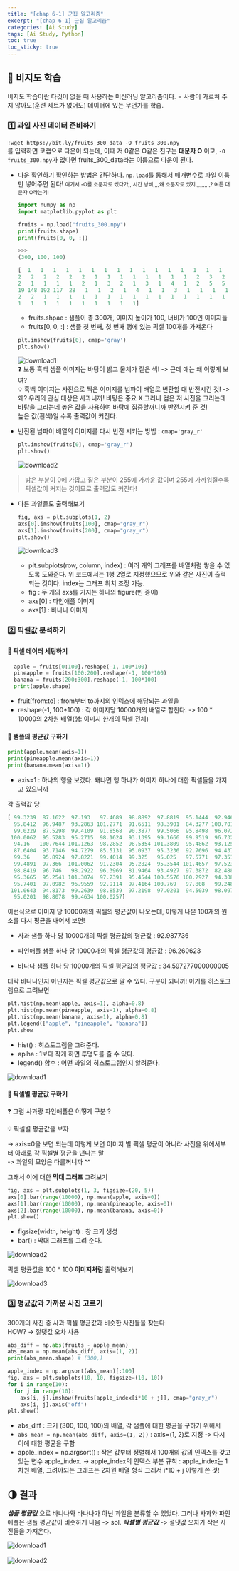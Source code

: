 ```yaml
---
title: "[chap 6-1] 군집 알고리즘"
excerpt: "[chap 6-1] 군집 알고리즘"
categories: [Ai Study]
tags: [Ai Study, Python]
toc: true
toc_sticky: true
---
```


## 🔮 비지도 학습

비지도 학습이란 타깃이 없을 때 사용하는 머신러닝 알고리즘이다. = 사람이 가르쳐 주지 않아도(훈련 세트가 없어도) 데이터에 있는 무언가를 학습.

### 1️⃣ 과일 사진 데이터 준비하기

`!wget https://bit.ly/fruits_300_data -O fruits_300.npy` <br>
를 입력하면 코랩으로 다운이 되는데, 이때 저 0같은 O같은 친구는 **대문자 O** 이고, `-O fruits_300.npy`가 없다면 fruits_300_data라는 이름으로 다운이 된다.

- 다운 확인하기
  확인하는 방법은 간단하다. `np.load`를 통해서 매개변수로 파일 이름만 넣어주면 된다! <small>여기서 -O를 소문자로 썼다가,, 시간 낭비,,,,왜 소문자로 썼지,,,,,,,,,,? 여튼 대문자 O라는거! </small>

  ```python
  import numpy as np
  import matplotlib.pyplot as plt

  fruits = np.load("fruits_300.npy")
  print(fruits.shape)
  print(fruits[0, 0, :])

  >>>
  (300, 100, 100)

  [  1   1   1   1   1   1   1   1   1   1   1   1   1   1   1   1   2   1
  2   2   2   2   2   2   1   1   1   1   1   1   1   1   2   3   2   1
  2   1   1   1   1   2   1   3   2   1   3   1   4   1   2   5   5   5
  19 148 192 117  28   1   1   2   1   4   1   1   3   1   1   1   1   1
  2   2   1   1   1   1   1   1   1   1   1   1   1   1   1   1   1   1
  1   1   1   1   1   1   1   1   1   1]
  ```

  - fruits.shpae : 샘플이 총 300개, 이미지 높이가 100, 너비가 100인 이미지들
  - fruits[0, 0, :] : 샘플 첫 번째, 첫 번째 행에 있는 픽셀 100개를 가져온다

  ```python
  plt.imshow(fruits[0], cmap='gray')
  plt.show()
  ```

  ![download1](https://user-images.githubusercontent.com/96654391/167410399-9b9130ed-c61e-4e21-b8fe-86a52308da1d.png)
  <br>
  ❓ 보통 흑백 샘플 이미지는 바탕이 밝고 물체가 짙은 색! -> 근데 얘는 왜 이렇게 보여? <br>
  💡 흑백 이미지는 사진으로 찍은 이미지를 넘파이 배열로 변환할 대 반전시킨 것! -> 왜? 우리의 관심 대상은 사과니까! 바탕은 중요 X 그러나 컴은 저 사진을 그리는데 바탕을 그리는데 높은 값을 사용하여 바탕에 집중할꺼니까 반전시켜 준 것! <br>
  높은 값(흰색)일 수록 출력값이 커진다.

- 반전된 넘파이 배열의 이미지를 다시 반전 시키는 방법 : `cmap='gray_r'`
  ```python
  plt.imshow(fruits[0], cmap='gray_r')
  plt.show()
  ```
  ![download2](https://user-images.githubusercontent.com/96654391/167410964-63cd6efe-1958-4fbd-b455-02ec1b95ed1e.png)
  <br>

> 밝은 부분이 0에 가깝고 짙은 부분이 255에 가까운 값이며 255에 가까워질수록 픽셀값이 커지는 것이므로 출력값도 커진다!
> <br>

- 다른 과일들도 출력해보기

  ```python
  fig, axs = plt.subplots(1, 2)
  axs[0].imshow(fruits[100], cmap="gray_r")
  axs[1].imshow(fruits[200], cmap="gray_r")
  plt.show()
  ```

  ![download3](https://user-images.githubusercontent.com/96654391/167411572-e4f48a2c-8527-4cca-b255-1f58d41b5a66.png)

  - plt.subplots(row, column, index) : 여러 개의 그래프를 배열처럼 쌓을 수 있도록 도와준다. 위 코드에서는 1행 2열로 지정했으므로 위와 같은 사진이 출력되는 것이다. index는 그래프 위치 조정 가능.
  - fig : 두 개의 axs를 가지는 하나의 figure(빈 종이)
  - axs[0] : 파인애플 이미지
  - axs[1] : 바나나 이미지

### 2️⃣ 픽셀값 분석하기

#### 📍 픽셀 데이터 세팅하기

```python
  apple = fruits[0:100].reshape(-1, 100*100)
  pineapple = fruits[100:200].reshape(-1, 100*100)
  banana = fruits[200:300].reshape(-1, 100*100)
  print(apple.shape)
```

- fruit[from:to] : from부터 to까지의 인덱스에 해당되는 과일을
- reshape(-1, 100*100) : 각 이미지당 10000개의 배열로 합친다. -> 100 * 10000의 2차원 배열(행: 이미지 한개의 픽셀 전체)

#### 📍 샘플의 평균값 구하기

```python
print(apple.mean(axis=1))
print(pineapple.mean(axis=1))
print(banana.mean(axis=1))
```

- axis=1 : 하나의 행을 보겠다. 왜냐면 행 하나가 이미지 하나에 대한 픽셀들을 가지고 있으니까

각 출력값 당

```python
[ 99.3239  87.1622  97.193   97.4689  98.8892  97.8819  95.1444  92.9461
  95.8412  96.9487  93.2863 101.2771  91.6511  98.3901  84.3277 100.7017
  99.0229  87.5298  99.4109  91.8568  90.3877  99.5066  95.8498  96.0728
 100.0062  95.5283  95.2715  98.1624  93.1395  99.1666  99.9519  96.732
  94.16   100.7644 101.1263  98.2852  98.5354 101.3809  95.4862  93.1256
  87.6404  93.7146  94.7279  85.5131  95.0937  95.3236  92.7696  94.4375
  99.36    95.8924  97.8221  99.4014  99.325   95.025   97.5771  97.3511
  99.4891  97.366  101.0062  91.2304  95.2824  95.3544 101.4657  97.5239
  98.8419  96.746   98.2922  96.3969  81.9464  93.4927  97.3872  82.4883
  95.3665  95.2541 101.3074  97.2391  95.4544 100.5576 100.2927  94.3088
  95.7401  97.0982  96.9559  92.9114  97.4164 100.769   97.808   99.2481
 101.0643  94.8173  99.2639  98.8539  97.2198  97.0201  94.5039  98.097
  95.0201  98.8078  99.4634 100.0257]
```

이런식으로 이미지 당 10000개의 픽셀의 평균값이 나오는데, 이렇게 나온 100개의 원소를 다시 평균을 내어서 보면!

- 사과 샘플 하나 당 10000개의 픽셀 평균값의 평균값 : 92.987736

- 파인애플 샘플 하나 당 10000개의 픽셀 평균값의 평균값 : 96.260623

- 바나나 샘플 하나 당 10000개의 픽셀 평균값의 평균값 : 34.597277000000005
  <br>

대략 바나나인지 아닌지는 픽셀 평균값으로 알 수 있다. 구분이 되니까! 이거를 히스토그램으로 그려보면

```python
plt.hist(np.mean(apple, axis=1), alpha=0.8)
plt.hist(np.mean(pineapple, axis=1), alpha=0.8)
plt.hist(np.mean(banana, axis=1), alpha=0.8)
plt.legend(["apple", "pineapple", "banana"])
plt.show
```

- hist() : 히스토그램을 그려준다.
- aplha : 1보다 작게 하면 투명도를 줄 수 있다.
- legend() 함수 : 어떤 과일의 히스토그램인지 알려준다.
  <br>

![download1](https://user-images.githubusercontent.com/96654391/167416578-1f50bd57-d3a2-4bc9-bbdc-a0a824d520cd.png)
<br>

#### 📍 픽셀별 평균값 구하기

❓ 그럼 사과랑 파인애플은 어떻게 구분 ?
<br>

💡 픽셀별 평균값을 보자 <br>

-> axis=0을 보면 되는데 이렇게 보면 이미지 별 픽셀 평균이 아니라 사진을 위에서부터 아래로 각 픽셀별 평균을 낸다는 말<br>
-> 과일의 모양은 다를꺼니까 ^^ <br>

그래서 이에 대한 **막대 그래프** 그려보기

```python
fig, axs = plt.subplots(1, 3, figsize=(20, 5))
axs[0].bar(range(10000), np.mean(apple, axis=0))
axs[1].bar(range(10000), np.mean(pineapple, axis=0))
axs[2].bar(range(10000), np.mean(banana, axis=0))
plt.show()
```

- figsize(width, height) : 창 크기 생성
- bar() : 막대 그래프를 그려 준다. <br>

![download2](https://user-images.githubusercontent.com/96654391/167419349-d71241e5-550d-4c65-8076-46ed02e004e8.png) <br>

픽셀 평균값을 100 \* 100 **이미지처럼** 출력해보기

![download3](https://user-images.githubusercontent.com/96654391/167419529-85c90128-6797-4923-b3e2-adf917df11ec.png)

### 3️⃣ 평균값과 가까운 사진 고르기

300개의 사진 중 사과 픽셀 평균값과 비슷한 사진들을 찾는다 <br>
HOW? -> 절댓값 오차 사용

```python
abs_diff = np.abs(fruits - apple_mean)
abs_mean = np.mean(abs_diff, axis=(1, 2))
print(abs_mean.shape) # (300,)

apple_index = np.argsort(abs_mean)[:100]
fig, axs = plt.subplots(10, 10, figsize=(10, 10))
for i in range(10):
  for j in range(10):
    axs[i, j].imshow(fruits[apple_index[i*10 + j]], cmap="gray_r")
    axs[i, j].axis("off")
plt.show()
```

- abs_diff : 크기 (300, 100, 100)의 배열, 각 샘플에 대한 평균을 구하기 위해서
- `abs_mean = np.mean(abs_diff, axis=(1, 2))` : axis=(1, 2)로 지정 -> 다시 이에 대한 평균을 구함
- apple_index = np.argsort() : 작은 값부터 정렬해서 100개의 값의 인덱스를 갖고 있는 변수 apple_index. -> apple_index의 인덱스 부분 규칙 : apple_index는 1차원 배열, 그려야되는 그래프는 2차원 배열 형식 그래서 i\*10 + j 이렇게 쓴 것!

## 🌗 결과

**_샘플 평균값_** 으로 바나나와 바나나가 아닌 과일을 분류할 수 있었다. 그러나 사과와 파인애플은 샘플 평균값이 비슷하게 나옴 -> sol. **_픽셀별 평균값_** -> 절댓값 오차가 작은 사진들을 가져온다.

![download1](https://user-images.githubusercontent.com/96654391/167424171-5c27075c-b8f1-4579-bc8f-c68d1f94b19a.png)
<br> <br>
![download2](https://user-images.githubusercontent.com/96654391/167424178-34bc1ad8-49c1-4b81-8c04-3d826e9f2226.png)
